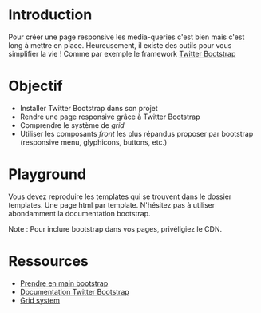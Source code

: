 # Introduction

Pour créer une page responsive les media-queries c'est bien mais c'est long à mettre en place. Heureusement,
il existe des outils pour vous simplifier la vie ! Comme par exemple  le framework [Twitter Bootstrap](http://getbootstrap.com/)

# Objectif

* Installer Twitter Bootstrap dans son projet
* Rendre une page responsive grâce à Twitter Bootstrap
* Comprendre le système de *grid*
* Utiliser les composants *front* les plus répandus proposer par bootstrap (responsive menu, glyphicons, buttons, etc.)

# Playground

Vous devez reproduire les templates qui se trouvent dans le dossier templates. Une page html par template. N'hésitez pas à utiliser abondamment la documentation bootstrap.

Note :
Pour inclure bootstrap dans vos pages, privéligiez le CDN.

# Ressources

* [Prendre en main bootstrap](https://openclassrooms.com/courses/prenez-en-main-bootstrap)
* [Documentation Twitter Bootstrap](http://getbootstrap.com/)
* [Grid system](https://www.youtube.com/watch?v=ceNe37KIjPY)
